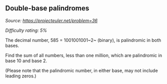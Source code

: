 Double-base palindromes
-----------------------

*Source: https://projecteuler.net/problem=36*


*Difficulty rating: 5%*

The decimal number, 585 = 1001001001~2~ (binary), is palindromic in both
bases.

Find the sum of all numbers, less than one million, which are
palindromic in base 10 and base 2.

(Please note that the palindromic number, in either base, may not
include leading zeros.)
